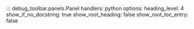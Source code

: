 ::: debug_toolbar.panels.Panel
    handlers: python
    options:
      heading_level: 4
      show_if_no_docstring: true
      show_root_heading: false
      show_root_toc_entry: false
